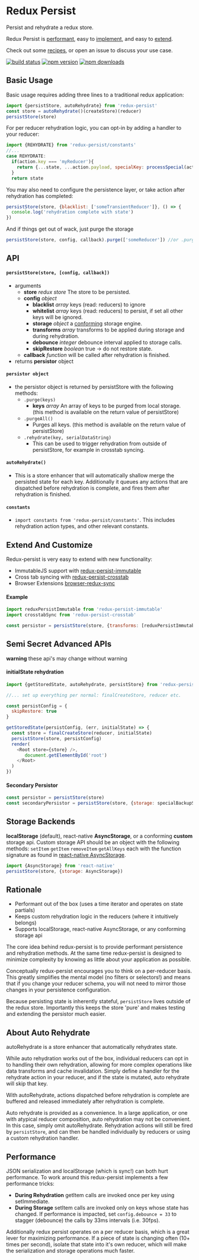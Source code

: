 # Redux Persist
Persist and rehydrate a redux store.

Redux Persist is [performant](#performance), easy to [implement](#basic-usage), and easy to [extend](#extend-and-customize).

Check out some [recipes](https://github.com/rt2zz/redux-persist/blob/master/docs/recipes.md), or open an issue to discuss your use case.

[![build status](https://img.shields.io/travis/rt2zz/redux-persist/master.svg?style=flat-square)](https://travis-ci.org/rt2zz/redux-persist)
[![npm version](https://img.shields.io/npm/v/redux-persist.svg?style=flat-square)](https://www.npmjs.com/package/redux-persist)
[![npm downloads](https://img.shields.io/npm/dm/redux-persist.svg?style=flat-square)](https://www.npmjs.com/package/redux-persist)

## Basic Usage
Basic usage requires adding three lines to a traditional redux application:
```js
import {persistStore, autoRehydrate} from 'redux-persist'
const store = autoRehydrate()(createStore)(reducer)
persistStore(store)
```
For per reducer rehydration logic, you can opt-in by adding a handler to your reducer:
```js
import {REHYDRATE} from 'redux-persist/constants'
//...
case REHYDRATE:
  if(action.key === 'myReducer'){
    return {...state, ...action.payload, specialKey: processSpecial(action.payload.specialKey)}
  }
  return state
```
You may also need to configure the persistence layer, or take action after rehydration has completed:
```js
persistStore(store, {blacklist: ['someTransientReducer']}, () => {
  console.log('rehydration complete with state')
})
```
And if things get out of wack, just purge the storage
```js
persistStore(store, config, callback).purge(['someReducer']) //or .purgeAll()
```

## API
#### `persistStore(store, [config, callback])`
  - arguments
    - **store** *redux store* The store to be persisted.
    - **config** *object*
      - **blacklist** *array* keys (read: reducers) to ignore
      - **whitelist** *array* keys (read: reducers) to persist, if set all other keys will be ignored.
      - **storage** *object* a [conforming](https://github.com/rt2zz/redux-persist#storage-backends) storage engine.
      - **transforms** *array* transforms to be applied during storage and during rehydration.
      - **debounce** *integer* debounce interval applied to storage calls.
      - **skipRestore** *boolean* true -> do not restore state.
    - **callback** *function* will be called after rehydration is finished.
  - returns **persistor** object

#### `persistor object`
  - the persistor object is returned by persistStore with the following methods:
    - `.purge(keys)`
      - **keys** *array* An array of keys to be purged from local storage. (this method is available on the return value of persistStore)
    - `.purgeAll()`
      - Purges all keys. (this method is available on the return value of persistStore)
    - `.rehydrate(key, serialDataString)`
      - This can be used to trigger rehydration from outside of persistStore, for example in crosstab syncing.

#### `autoRehydrate()`
  - This is a store enhancer that will automatically shallow merge the persisted state for each key. Additionally it queues any actions that are dispatched before rehydration is complete, and fires them after rehydration is finished.

#### `constants`
  - `import constants from 'redux-persist/constants'`. This includes rehydration action types, and other relevant constants.

## Extend And Customize
Redux-persist is very easy to extend with new functionality:
* ImmutableJS support with [redux-persist-immutable](https://github.com/rt2zz/redux-persist-immutable)
* Cross tab syncing with [redux-persist-crosstab](https://github.com/rt2zz/redux-persist-crosstab)
* Browser Extensions [browser-redux-sync](https://github.com/zalmoxisus/browser-redux-sync)

#### Example
```js
import reduxPersistImmutable from 'redux-persist-immutable'
import crosstabSync from 'redux-persist-crosstab'

const persistor = persistStore(store, {transforms: [reduxPersistImmutable]}, () => crosstabSync(persistor))
```

## Semi Secret Advanced APIs
**warning** these api's may change without warning
#### initialState rehydration
```js
import {getStoredState, autoRehydrate, persistStore} from 'redux-persist'

//... set up everything per normal: finalCreateStore, reducer etc.

const persistConfig = {
  skipRestore: true
}

getStoredState(persistConfig, (err, initialState) => {
  const store = finalCreateStore(reducer, initialState)
  persistStore(store, persistConfig)
  render(
    <Root store={store} />,
       document.getElementById('root')
    </Root>
  )
})
```

#### Secondary Persistor
```js
const persistor = persistStore(store)
const secondaryPersistor = persistStore(store, {storage: specialBackupStorage, skipRestore: false})
```

## Storage Backends
**localStorage** (default), react-native **AsyncStorage**, or a conforming **custom** storage api. Custom storage API should be an object with the following methods: `setItem` `getItem` `removeItem` `getAllKeys` each with the function signature as found in [react-native AsyncStorage](http://facebook.github.io/react-native/docs/asyncstorage.html#content).

```js
import {AsyncStorage} from 'react-native'
persistStore(store, {storage: AsyncStorage})
```
## Rationale

* Performant out of the box (uses a time iterator and operates on state partials)
* Keeps custom rehydration logic in the reducers (where it intuitively belongs)
* Supports localStorage, react-native AsyncStorage, or any conforming storage api

The core idea behind redux-persist is to provide performant persistence and rehydration methods. At the same time redux-persist is designed to minimize complexity by knowing as little about your application as possible.

Conceptually redux-persist encourages you to think on a per-reducer basis. This greatly simplifies the mental model (no filters or selectors!) and means that if you change your reducer schema, you will not need to mirror those changes in your persistence configuration.

Because persisting state is inherently stateful, `persistStore` lives outside of the redux store. Importantly this keeps the store 'pure' and makes testing and extending the persistor much easier.

## About Auto Rehydrate
autoRehydrate is a store enhancer that automatically rehydrates state.

While auto rehydration works out of the box, individual reducers can opt in to handling their own rehydration, allowing for more complex operations like data transforms and cache invalidation. Simply define a handler for the rehydrate action in your reducer, and if the state is mutated, auto rehydrate will skip that key.

With autoRehydrate, actions dispatched before rehydration is complete are buffered and released immediately after rehydration is complete.

Auto rehydrate is provided as a convenience. In a large application, or one with atypical reducer composition, auto rehydration may not be convenient. In this case, simply omit autoRehydrate. Rehydration actions will still be fired by `persistStore`, and can then be handled individually by reducers or using a custom rehydration handler.

## Performance
JSON serialization and localStorage (which is sync!) can both hurt performance. To work around this redux-persist implements a few performance tricks:
* **During Rehydration** getItem calls are invoked once per key using setImmediate.  
* **During Storage** setItem calls are invoked only on keys whose state has changed. If performance is impacted, set `config.debounce = 33` to stagger (debounce) the calls by 33ms intervals (i.e. 30fps).  

Additionally redux persist operates on a per reducer basis, which is a great lever for maximizing performance. If a piece of state is changing often (10+ times per second), isolate that state into it's own reducer, which will make the serialization and storage operations much faster.
